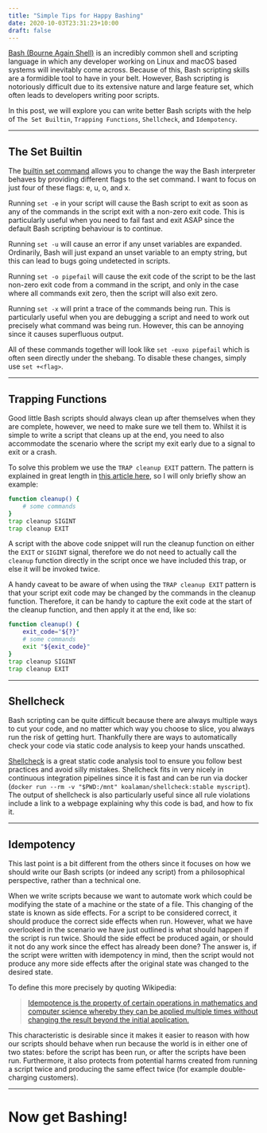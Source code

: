 ```yaml
---
title: "Simple Tips for Happy Bashing"
date: 2020-10-03T23:31:23+10:00
draft: false
---
```


[Bash (Bourne Again Shell)](https://en.wikipedia.org/wiki/Bash_(Unix_shell)) is an incredibly common shell and scripting language in which any developer working on Linux and macOS based systems will inevitably come across. Because of this, Bash scripting skills are a formidible tool to have in your belt. However, Bash scripting is notoriously difficult due to its extensive nature and large feature set, which often leads to developers writing poor scripts.

In this post, we will explore you can write better Bash scripts with the help of `The Set Builtin`, `Trapping Functions`, `Shellcheck`, and `Idempotency`.

---
## The Set Builtin
The [builtin set command](https://www.gnu.org/software/bash/manual/html_node/The-Set-Builtin.html) allows you to change the way the Bash interpreter behaves by providing different flags to the set command. I want to focus on just four of these flags: e, u, o, and x.

Running `set -e` in your script will cause the Bash script to exit as soon as any of the commands in the script exit with a non-zero exit code. This is particularly useful when you need to fail fast and exit ASAP since the default Bash scripting behaviour is to continue.

Running `set -u` will cause an error if any unset variables are expanded. Ordinarily, Bash will just expand an unset variable to an empty string, but this can lead to bugs going undetected in scripts.

Running `set -o pipefail` will cause the exit code of the script to be the last non-zero exit code from a command in the script, and only in the case where all commands exit zero, then the script will also exit zero.

Running `set -x` will print a trace of the commands being run. This is particularly useful when you are debugging a script and need to work out precisely what command was being run. However, this can be annoying since it causes superfluous output.

All of these commands together will look like `set -euxo pipefail` which is often seen directly under the shebang. To disable these changes, simply use `set +<flag>`.

---
## Trapping Functions
Good little Bash scripts should always clean up after themselves when they are complete, however, we need to make sure we tell them to. Whilst it is simple to write a script that cleans up at the end, you need to also accommodate the scenario where the script my exit early due to a signal to exit or a crash. 

To solve this problem we use the `TRAP cleanup EXIT` pattern. The pattern is explained in great length in [this article here](https://www.linuxjournal.com/content/bash-trap-command), so I will only briefly show an example:
```bash
function cleanup() {
    # some commands
}
trap cleanup SIGINT
trap cleanup EXIT
```
A script with the above code snippet will run the cleanup function on either the `EXIT` or `SIGINT` signal, therefore we do not need to actually call the `cleanup` function directly in the script once we have included this trap, or else it will be invoked twice.

A handy caveat to be aware of when using the `TRAP cleanup EXIT` pattern is that your script exit code may be changed by the commands in the cleanup function. Therefore, it can be handy to capture the exit code at the start of the cleanup function, and then apply it at the end, like so:
```bash
function cleanup() {
    exit_code="${?}"
    # some commands
    exit "${exit_code}"
}
trap cleanup SIGINT
trap cleanup EXIT
```
---
## Shellcheck
Bash scripting can be quite difficult because there are always multiple ways to cut your code, and no matter which way you choose to slice, you always run the risk of getting hurt. Thankfully there are ways to automatically check your code via static code analysis to keep your hands unscathed.

[Shellcheck](https://github.com/koalaman/shellcheck) is a great static code analysis tool to ensure you follow best practices and avoid silly mistakes. Shellcheck fits in very nicely in continuous integration pipelines since it is fast and can be run via docker (`docker run --rm -v "$PWD:/mnt" koalaman/shellcheck:stable myscript`). The output of shellcheck is also particularly useful since all rule violations include a link to a webpage explaining why this code is bad, and how to fix it. 

---
## Idempotency
This last point is a bit different from the others since it focuses on how we should write our Bash scripts (or indeed any script) from a philosophical perspective, rather than a technical one.

When we write scripts because we want to automate work which could be modifying the state of a machine or the state of a file. This changing of the state is known as side effects. For a script to be considered correct, it should produce the correct side effects when run. However, what we have overlooked in the scenario we have just outlined is what should happen if the script is run twice. Should the side effect be produced again, or should it not do any work since the effect has already been done? The answer is, if the script were written with idempotency in mind, then the script would not produce any more side effects after the original state was changed to the desired state. 

To define this more precisely by quoting Wikipedia:
> [Idempotence is the property of certain operations in mathematics and computer science whereby they can be applied multiple times without changing the result beyond the initial application.](https://en.wikipedia.org/wiki/Idempotence)

This characteristic is desirable since it makes it easier to reason with how our scripts should behave when run because the world is in either one of two states: before the script has been run, or after the scripts have been run. Furthermore, it also protects from potential harms created from running a script twice and producing the same effect twice (for example double-charging customers).

---
# Now get Bashing!
